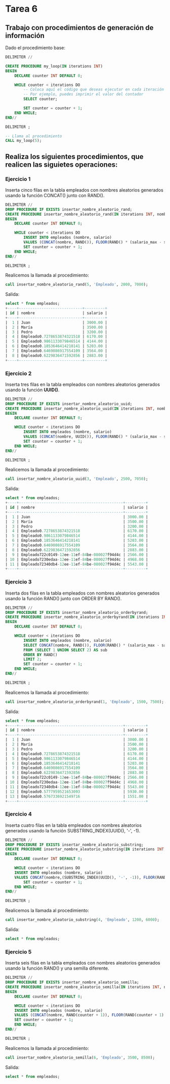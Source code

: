 # Tarea 6
## Trabajo con procedimientos de generación de información

Dado el procedimiento base:

```sql
DELIMITER //

CREATE PROCEDURE my_loop(IN iterations INT)
BEGIN
    DECLARE counter INT DEFAULT 0;

    WHILE counter < iterations DO
        -- Coloca aquí el código que deseas ejecutar en cada iteración del bucle
        -- Por ejemplo, puedes imprimir el valor del contador
        SELECT counter;

        SET counter = counter + 1;
    END WHILE;
END//

DELIMITER ;

-- Llama al procedimiento 
CALL my_loop(5);
```

## Realiza los siguientes procedimientos, que realicen las siguietes operaciones:
### Ejercicio 1
Inserta cinco filas en la tabla empleados con nombres aleatorios generados usando la función CONCAT() junto con RAND().
```sql
DELIMITER //
DROP PROCEDURE IF EXISTS insertar_nombre_aleatorio_rand;
CREATE PROCEDURE insertar_nombre_aleatorio_rand(IN iterations INT, nombre VARCHAR(50), salario_base INT, salario_max INT)
BEGIN
    DECLARE counter INT DEFAULT 0;

    WHILE counter < iterations DO
        INSERT INTO empleados (nombre, salario)
        VALUES (CONCAT(nombre, RAND()), FLOOR(RAND() * (salario_max - salario_base + 1)) + salario_base);
        SET counter = counter + 1;
    END WHILE;
END//

DELIMITER ;
```

Realicemos la llamada al procedimiento:
```sql
call insertar_nombre_aleatorio_rand(5, 'Empleado', 2000, 7000);
```

Salida:
```sql
select * from empleados;
+----+----------------------------+---------+
| id | nombre                     | salario |
+----+----------------------------+---------+
|  1 | Juan                       | 3000.00 |
|  2 | María                      | 3500.00 |
|  3 | Pedro                      | 3200.00 |
|  4 | Empleado0.7278653874321518 | 6170.00 |
|  5 | Empleado0.9861133079846514 | 4144.00 |
|  6 | Empleado0.1853646414218141 | 5203.00 |
|  7 | Empleado0.6469086917554109 | 3564.00 |
|  8 | Empleado0.6229836471592856 | 2883.00 |
+----+----------------------------+---------+
```


### Ejercicio 2
Inserta tres filas en la tabla empleados con nombres aleatorios generados usando la función __UUID()__.
```sql
DELIMITER //
DROP PROCEDURE IF EXISTS insertar_nombre_aleatorio_uuid;
CREATE PROCEDURE insertar_nombre_aleatorio_uuid(IN iterations INT, nombre VARCHAR(50), salario_base INT, salario_max INT)
BEGIN
    DECLARE counter INT DEFAULT 0;

    WHILE counter < iterations DO
        INSERT INTO empleados (nombre, salario)
        VALUES (CONCAT(nombre, UUID()), FLOOR(RAND() * (salario_max - salario_base + 1)) + salario_base);
        SET counter = counter + 1;
    END WHILE;
END//

DELIMITER ;
```

Realicemos la llamada al procedimiento:
```sql
call insertar_nombre_aleatorio_uuid(3, 'Empleado', 2500, 7050);
```

Salida:
```sql
select * from empleados;
+----+----------------------------------------------+---------+
| id | nombre                                       | salario |
+----+----------------------------------------------+---------+
|  1 | Juan                                         | 3000.00 |
|  2 | María                                        | 3500.00 |
|  3 | Pedro                                        | 3200.00 |
|  4 | Empleado0.7278653874321518                   | 6170.00 |
|  5 | Empleado0.9861133079846514                   | 4144.00 |
|  6 | Empleado0.1853646414218141                   | 5203.00 |
|  7 | Empleado0.6469086917554109                   | 3564.00 |
|  8 | Empleado0.6229836471592856                   | 2883.00 |
|  9 | Empleado722c0149-12ee-11ef-84be-080027f94d4c | 2566.00 |
| 10 | Empleado7230edaa-12ee-11ef-84be-080027f94d4c | 4968.00 |
| 11 | Empleado72340db4-12ee-11ef-84be-080027f94d4c | 5543.00 |
+----+----------------------------------------------+---------+
```


### Ejercicio 3
Inserta dos filas en la tabla empleados con nombres aleatorios generados usando la función RAND() junto con ORDER BY RAND().

```sql
DELIMITER //
DROP PROCEDURE IF EXISTS insertar_nombre_aleatorio_orderbyrand;
CREATE PROCEDURE insertar_nombre_aleatorio_orderbyrand(IN iterations INT, nombre VARCHAR(50), salario_base INT, salario_max INT)
BEGIN
    DECLARE counter INT DEFAULT 0;

    WHILE counter < iterations DO
        INSERT INTO empleados (nombre, salario)
        SELECT CONCAT(nombre, RAND()), FLOOR(RAND() * (salario_max - salario_base + 1)) + salario_base
        FROM (SELECT 1 UNION SELECT 2) AS sub
        ORDER BY RAND()
        LIMIT 2;
        SET counter = counter + 1;
    END WHILE;
END//

DELIMITER ;
```

Realicemos la llamada al procedimiento:
```sql
call insertar_nombre_aleatorio_orderbyrand(1, 'Empleado', 1500, 7500);
```

Salida:
```sql
select * from empleados;
+----+----------------------------------------------+---------+
| id | nombre                                       | salario |
+----+----------------------------------------------+---------+
|  1 | Juan                                         | 3000.00 |
|  2 | María                                        | 3500.00 |
|  3 | Pedro                                        | 3200.00 |
|  4 | Empleado0.7278653874321518                   | 6170.00 |
|  5 | Empleado0.9861133079846514                   | 4144.00 |
|  6 | Empleado0.1853646414218141                   | 5203.00 |
|  7 | Empleado0.6469086917554109                   | 3564.00 |
|  8 | Empleado0.6229836471592856                   | 2883.00 |
|  9 | Empleado722c0149-12ee-11ef-84be-080027f94d4c | 2566.00 |
| 10 | Empleado7230edaa-12ee-11ef-84be-080027f94d4c | 4968.00 |
| 11 | Empleado72340db4-12ee-11ef-84be-080027f94d4c | 5543.00 |
| 12 | Empleado0.5777959521653093                   | 5930.00 |
| 13 | Empleado0.5767336921549716                   | 1551.00 |
+----+----------------------------------------------+---------+
```

### Ejercicio 4
Inserta cuatro filas en la tabla empleados con nombres aleatorios generados usando la función SUBSTRING_INDEX(UUID(), '-', -1).

```sql
DELIMITER //
DROP PROCEDURE IF EXISTS insertar_nombre_aleatorio_substring;
CREATE PROCEDURE insertar_nombre_aleatorio_substring(IN iterations INT, nombre VARCHAR(50), salario_base INT, salario_max INT)
BEGIN
    DECLARE counter INT DEFAULT 0;

    WHILE counter < iterations DO
    INSERT INTO empleados (nombre, salario)
    VALUES CONCAT(nombre,(SUBSTRING_INDEX(UUID(), '-', -1)), FLOOR(RAND() * (salario_max - salario_base + 1)) + salario_base);
        SET counter = counter + 1;
    END WHILE;
END//

DELIMITER ;
```
 
 Realicemos la llamada al procedimiento:
```sql
call insertar_nombre_aleatorio_substring(4, 'Empleado', 1200, 6000);
```

Salida:
```sql
select * from empleados;

```

### Ejercicio 5
Inserta seis filas en la tabla empleados con nombres aleatorios generados usando la función RAND() y una semilla diferente.

```sql
DELIMITER //
DROP PROCEDURE IF EXISTS insertar_nombre_aleatorio_semilla;
CREATE PROCEDURE insertar_nombre_aleatorio_semilla(IN iterations INT, nombre VARCHAR(50), salario_base INT, salario_max INT)
BEGIN
    DECLARE counter INT DEFAULT 0;

    WHILE counter < iterations DO
    INSERT INTO empleados (nombre, salario)
    VALUES (CONCAT(nombre, RAND(counter + 1)), FLOOR(RAND(counter + 1) * (salario_max - salario_base + 1)) + salario_base);
    SET counter = counter + 1;
    END WHILE;
END//

DELIMITER ;
```

Realicemos la llamada al procedimiento:
```sql
call insertar_nombre_aleatorio_semilla(6, 'Empleado', 3500, 8500);
```

Salida:
```sql
select * from empleados;

```